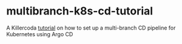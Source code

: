# multibranch-k8s-cd-tutorial


A Killercoda [tutorial](https://killercoda.com/noizy-sthlm/scenario/killercoda) on how to set up a multi-branch CD pipeline for Kubernetes using Argo CD 
